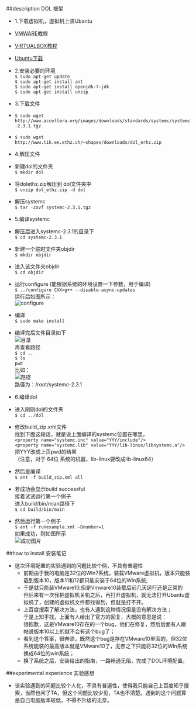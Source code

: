 ##description DOL 框架
- 1.下载虚拟机，虚拟机上装Ubantu
 - [VMWARE教程](http://jingyan.baidu.com/article/0320e2c1ef9f6c1b87507bf6.html)
 - [VIRTUALBOX教程](http://jingyan.baidu.com/article/cdddd41c5eea3153ca00e160.html)
 - [Ubuntu下载](http://www.ubuntu.com/download/desktop)
- 2.安装必要的环境<br>
   `$ sudo apt-get update`<br>
   `$ sudo apt-get install ant`<br>
   `$ sudo apt-get install openjdk-7-jdk`<br>
   `$ sudo apt-get install unzip`<br>

- 3.下载文件<br>
 - `$ sudo wget http://www.accellera.org/images/downloads/standards/systemc/systemc-2.3.1.tgz`<br>
 - `$ sudo wget http://www.tik.ee.ethz.ch/~shapes/downloads/dol_erhz.zip`<br>

- 4.解压文件<br>
 - 新建dol的文件夹 <br>
    `$ mkdir dol`
 - 将dolethz.zip解压到 dol文件夹中<br>
    `$ unzip dol_ethz.zip -d dol`
 - 解压systemc<br>
    `$ tar -zxvf systemc-2.3.1.tgz`

- 5.编译systemc<br>
 - 解压后进入systemc-2.3.1的目录下<br>
   `$ cd systemc-2.3.1`
 - 新建一个临时文件夹objdir<br>
   `$ mkdir objdir`
 - 进入该文件夹objdir<br>
   `$ cd objdir`
 - 运行configure (能根据系统的环境设置一下参数，用于编译)<br>
   `$ ../configure CXX=g++ --disable-async-updates`<br>
   运行后如图所示：<br>
   ![configure](https://cl.ly/2F431s2P1d2U)
 - 编译<br>
   `$ sudo make install`
 - 编译完后文件目录如下<br>
   ![目录](https://cl.ly/1Y1T27442P2H)<br>
   再查看路径<br>
   `$ cd ..  `      
   `$ ls`<br>
   `pwd`<br>
    比如：<br>
	![路径](https://cl.ly/0X0x473y200x/download/Image%202016-10-06%20at%204.55.50%20PM.png)<br>
    路径为：/root/systemc-2.3.1
- 6.编译dol<br>
 - 进入刚刚dol的文件夹<br>
   `$ cd ../dol`
 - 修改build_zip.xml文件<br>
   找到下面这段话，就是说上面编译的systemc位置在哪里，<br>
   `<property name="systemc.inc" value="YYY/include"/>`<br>
   `<property name="systemc.lib" value="YYY/lib-linux/libsystemc.a"/>`<br>
   把YYY改成上页pwd的结果<br>
  （注意，对于  64位 系统的机器，lib-linux要改成lib-linux64）
 - 然后是编译<br>
   `$ ant -f build_zip.xml all`
 - 若成功会显示build successful<br>
   接着试试运行第一个例子<br>
   进入build/bin/mian路径下<br>
   `$ cd build/bin/main`
 - 然后运行第一个例子<br>
   `$ ant -f runexample.xml -Dnumber=1`<br>
   如果成功，则如图所示<br>
	![成功图片](https://cl.ly/1l2U2X2e1g1M)<br>

##how to install 安装笔记
 - 这次环境配置的实验遇到的问题比较个例，不具有普遍性<br>
   - 前期由于我的电脑是32位的WIn7系统，装载VMware虚拟机，版本只能装载到版本10，版本11和12都只能安装于64位的Win系统;
   - 于是就只能装VMware10,但是Vmware10装载后前几天运行还是正常的<br>
     但后来有一次我把虚拟机关机之后，再打开虚拟机，就无法打开Ubantu虚拟机了，创建的虚拟机文件都找得到，但就是打不开。
   - 上百度搜索了解决方法，也有人遇到这种情况但是没有解决方法；<br>于是上知乎找，上面有人给出了官方的回复，大概的意思是说：<br>
   很抱歉，这是VMware10存在的一个bug，他们在修复，然后后面有人跟帖说版本10以上的就不会有这个bug了；
   - 看到这个答案，很奔溃，既然这个bug是存在VMware10里面的，但32位系统能装的最高版本就是VMware10了，无奈之下只能将32位的WIn系统换成64位的win系统；<br>
   - 换了系统之后，安装给出的指南，一路畅通无阻，完成了DOL环境配置。
    
##experimental experience 实验感想
- 该实验遇到的问题比较个人化，不具有普遍性，使得我只能自己上百度知乎搜索，当然也问了TA，但这个问题比较少见，TA也不清楚。遇到的这个问题算是自己电脑版本较低，不得不升级的无奈。
